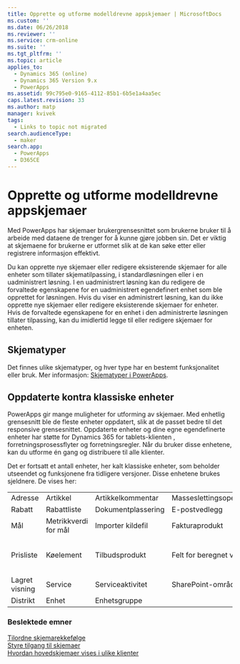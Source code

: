 ```yaml
---
title: Opprette og utforme modelldrevne appskjemaer | MicrosoftDocs
ms.custom: ''
ms.date: 06/26/2018
ms.reviewer: ''
ms.service: crm-online
ms.suite: ''
ms.tgt_pltfrm: ''
ms.topic: article
applies_to:
  - Dynamics 365 (online)
  - Dynamics 365 Version 9.x
  - PowerApps
ms.assetid: 99c795e0-9165-4112-85b1-6b5e1a4aa5ec
caps.latest.revision: 33
ms.author: matp
manager: kvivek
tags:
  - Links to topic not migrated
search.audienceType:
  - maker
search.app:
  - PowerApps
  - D365CE
---
```

# <a name="create-and-design-model-driven-app-forms"></a>Opprette og utforme modelldrevne appskjemaer 

Med PowerApps har skjemaer brukergrensesnittet som brukerne bruker til å arbeide med dataene de trenger for å kunne gjøre jobben sin. Det er viktig at skjemaene for brukerne er utformet slik at de kan søke etter eller registrere informasjon effektivt. 

Du kan opprette nye skjemaer eller redigere eksisterende skjemaer for alle enheter som tillater skjematilpassing, i standardløsningen eller i en uadministrert løsning. I en uadministrert løsning kan du redigere de forvaltede egenskapene for en uadministrert egendefinert enhet som ble opprettet for løsningen.
Hvis du viser en administrert løsning, kan du ikke opprette nye skjemaer eller redigere eksisterende skjemaer for enheter. Hvis de forvaltede egenskapene for en enhet i den administrerte løsningen tillater tilpassing, kan du imidlertid legge til eller redigere skjemaer for enheten. 
  

<a name="BKMK_TypesOfForms"></a> 
## <a name="type-of-forms"></a>Skjematyper
Det finnes ulike skjematyper, og hver type har en bestemt funksjonalitet eller bruk. Mer informasjon: [Skjematyper i PowerApps](types-forms.md).  

  
<a name="BKMK_FormDifferencesByEntity"></a>   
## <a name="updated-versus-classic-entities"></a>Oppdaterte kontra klassiske enheter  
PowerApps gir mange muligheter for utforming av skjemaer. Med enhetlig grensesnitt ble de fleste enheter oppdatert, slik at de passet bedre til det responsive grensesnittet. Oppdaterte enheter og dine egne egendefinerte enheter har støtte for Dynamics 365 for tablets-klienten , forretningsprosessflyter og forretningsregler. Når du bruker disse enhetene, kan du utforme én gang og distribuere til alle klienter.  
  
Det er fortsatt et antall enheter, her kalt klassiske enheter, som beholder utseendet og funksjonene fra tidligere versjoner. Disse enhetene brukes sjeldnere. De vises her:  
  
||||||  
|-|-|-|-|-|  
|Adresse|Artikkel|Artikkelkommentar|Masseslettingsoperasjon|Tilkobling|  
|Rabatt|Rabattliste|Dokumentplassering|E-postvedlegg|Følg|  
|Mål|Metrikkverdi for mål|Importer kildefil|Fakturaprodukt|Ordreprodukt|  
|Prisliste|Køelement|Tilbudsprodukt|Felt for beregnet verdi|Spørring etter beregnet verdi|  
|Lagret visning|Service|Serviceaktivitet|SharePoint-område|Sted|  
|Distrikt|Enhet|Enhetsgruppe|||  
  
### <a name="related-topics"></a>Beslektede emner  
    
[Tilordne skjemarekkefølge](assign-form-order.md) <br />
[Styre tilgang til skjemaer](control-access-forms.md) <br />
[Hvordan hovedskjemaer vises i ulike klienter](main-form-presentations.md) <br />
